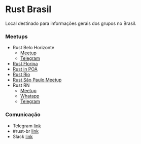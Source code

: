 # Rust Brasil
Local destinado para informações gerais dos grupos no Brasil.

### Meetups

- Rust Belo Horizonte
  - [Meetup](https://www.meetup.com/Rust-BH/)
  - [Telegram](https://t.me/rustbh)
- [Rust Floripa](https://www.meetup.com/Rust-Floripa/)
- [Rust in POA](https://www.meetup.com/Rust-in-POA/)
- [Rust Rio](https://www.meetup.com/Rust-Rio/)
- [Rust São Paulo Meetup](https://www.meetup.com/Rust-Sao-Paulo-Meetup/)
- Rust RN
  - [Meetup](https://www.meetup.com/Rust-RN/)
  - [Whatapp](https://chat.whatsapp.com/HB0LZj343SvBXFgBg1MgbL)
  - [Telegram](https://t.me/rustpoti)

### Comunicação

- Telegram [link](https://t.me/rustlangbr)
- #rust-br [link](https://kiwiirc.com/client/irc.mozilla.org/#rust-br)
- Slack [link](https://join.slack.com/t/rust-brasil/shared_invite/MjE4OTg1MjA2Mzc1LTE1MDEwNzI2NjQtNTExN2RhZmM2ZA)
